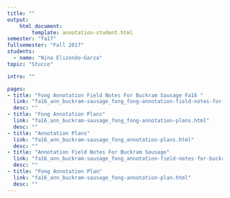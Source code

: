 ```yaml
---
title: ""
output:
    html_document:
        template: annotation-student.html
semester: "fa17"
fullsemester: "Fall 2017"
students:
  - name: "Nina Elizondo-Garza"
topic: "Stucco"

intro: ""

pages:
- title: "Fong Annotation Field Notes For Buckram Sausage Fa16 "
  link: "fa16_ann_buckram-sausage_fong_fong-annotation-field-notes-for-buckram-sausage-fa16-.html"
  desc: ""
- title: "Fong Annotation Plans"
  link: "fa16_ann_buckram-sausage_fong_fong-annotation-plans.html"
  desc: ""
- title: "Annotation Plans"
  link: "fa16_ann_buckram-sausage_fong_annotation-plans.html"
  desc: ""
- title: "Annotation Field Notes For Buckram Sausage"
  link: "fa16_ann_buckram-sausage_fong_annotation-field-notes-for-buckram-sausage.html"
  desc: ""
- title: "Fong Annotation Plan"
  link: "fa16_ann_buckram-sausage_fong-annotation-plan.html"
  desc: ""
---
```

